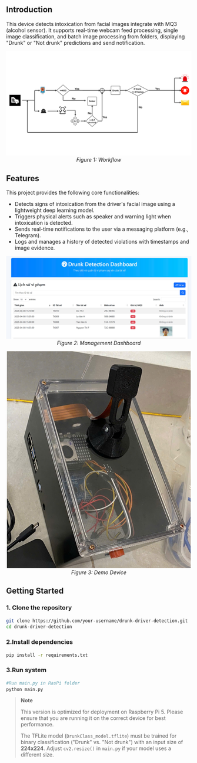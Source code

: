 
## Introduction

This device detects intoxication from facial images integrate with MQ3 (alcohol sensor). It supports real-time webcam feed processing, single image classification, and batch image processing from folders, displaying "Drunk" or "Not drunk" predictions and send notification.

<p align="center">
  <img src = "./images/MQ3.png" width=700>
  <br/>
  <em>Figure 1: Workflow</em>
</p>

## Features

This project provides the following core functionalities:

- Detects signs of intoxication from the driver's facial image using a lightweight deep learning model.
- Triggers physical alerts such as speaker and warning light when intoxication is detected.
- Sends real-time notifications to the user via a messaging platform (e.g., Telegram).
- Logs and manages a history of detected violations with timestamps and image evidence.


<p align="center">
  <img src = "./images/dashboard.jpg" width=700>
  <br/>
  <em>Figure 2: Management Dashboard</em>
</p>

<p align="center">
  <img src = "./images/box.png" width=500>
  <br/>
  <em>Figure 3: Demo Device</em>
</p>

## Getting Started

### 1. Clone the repository

```bash
git clone https://github.com/your-username/drunk-driver-detection.git
cd drunk-driver-detection
```

### 2.Install dependencies

```bash
pip install -r requirements.txt 
```

### 3.Run system

```bash
#Run main.py in RasPi folder
python main.py
```

> **Note**  
>  
> This version is optimized for deployment on Raspberry Pi 5. Please ensure that you are running it on the correct device for best performance.  
>  
> The TFLite model (`DrunkClass_model.tflite`) must be trained for binary classification ("Drunk" vs. "Not drunk") with an input size of **224x224**. Adjust `cv2.resize()` in `main.py` if your model uses a different size.  


